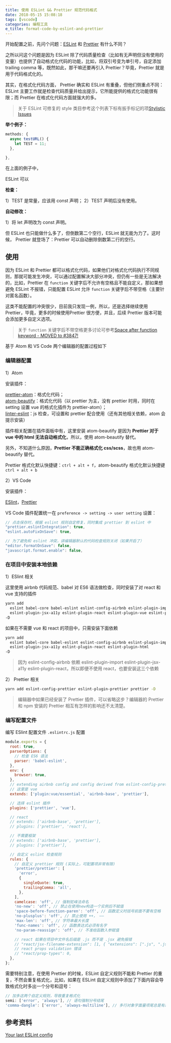 ```yaml
---
title: 使用 ESLint && Prettier 规范代码格式
date: 2018-05-15 15:08:18
tags: [vscode]
categories: 编程工具
e_title: format-code-by-eslint-and-prettier
---
```


开始配置之前，先问个问题：[ESLint](https://eslint.org/) 和 [Prettier](https://prettier.io/) 有什么不同？

之所以问这个问题是因为 ESLint 除了代码质量检查（比如有无声明但没有使用的变量）也提供了自动格式化代码的功能，比如，将双引号变为单引号，自定添加 trailing comma 等，既然如此，那干嘛还要再引入 Prettier？毕竟，Prettier 就是用于代码格式化的。

其实，在格式化代码方面， Prettier 确实和 ESLint 有重叠，但他们侧重点不同：ESLint 主要工作就是检查代码质量并给出提示，它所能提供的格式化功能很有限；而 Prettier 在格式化代码方面就强大的多。

> 关于 ESLint 可修复的 style 类目参考这个列表下标有扳手标记的项[Stylistic Issues](https://eslint.org/docs/rules/#stylistic-issues)

**举个例子：**

```js
methods: {
  async testURL() {
    let TEST = 11;
  },

},
```

在上面的例子中，

ESLint 可以

**检查：**

1）TEST 是常量，应该用 const 声明；
2）TEST 声明后没有使用。

**自动修改：**

1）将 let 声明改为 const 声明。

但 ESLint 也只能做什么多了，但倒数第二个空行，ESLint 就无能为力了。这时候， Prettier 就登场了：Prettier 可以自动删除倒数第二行的空行。

## 使用

因为 ESLint 和 Prettier 都可以格式化代码，如果他们对格式化代码执行不同规则，那就可能发生冲突，可以通过配置解决大部分冲突，但仍有一些是无法解决的，比如，Prettier 在 `function` 关键字后不允许有空格且不能自定义，那如果想避免 ESLint 不报错，只能配置 ESLint 允许 `function` 关键字后不带空格（主要针对匿名函数）。

这类不能配置的冲突很少，目前我只发现一例，所以，还是选择继续使用 Prettier，毕竟，更多的时候使用Prettier 很方便，并且，后续 Prettier 版本可能会添加更多自定义选项。

> 关于 `function` 关键字后不带空格更多讨论可参考[Space after function keyword - MOVED to #3847!](https://github.com/prettier/prettier/issues/1139)

基于 Atom 和 VS Code 两个编辑器的配置过程如下

### 编辑器配置

1）Atom

安装插件：

[prettier-atom](https://atom.io/packages/prettier-atom)：格式化代码；  
[atom-beautify](https://atom.io/packages/atom-beautify)：格式化代码（以 prettier 为主，没有 prettier 时用，同时在 setting 设置 vue 的格式化插件为 prettier-atom）；  
[linter-eslint](https://atom.io/packages/linter-eslint)：js 检查，可设置和 prettier 配合使用（还有其他相关依赖，atom 会提示安装）

插件相关配置在插件面板中有，这里安装 atom-beautify 是因为 **Prettier 对于 vue 中的 html 无法自动格式化**，所以，使用 atom-beautify 替代。

另外，不知道什么原因，**Prettier 不能正确格式化 css/scss**，故也用 atom-beautify 替代。

Prettier 格式化默认快捷键：`ctrl + alt + f`，atom-beautify 格式化默认快捷键 `ctrl + alt + b`

2）VS Code

安装插件：

[ESlint](https://marketplace.visualstudio.com/items?itemName=dbaeumer.vscode-eslint)，[Prettier](https://marketplace.visualstudio.com/items?itemName=esbenp.prettier-vscode)

VS Code 插件配置统一在 `preference -> setting -> user setting` 设置：

```js
// 点击保存时，根据 eslint 规则自定修复，同时集成 prettier 到 eslint 中
"prettier.eslintIntegration": true,
"eslint.autoFixOnSave": true,

// 为了避免和 eslint 冲突，讲编辑器默认的代码检查规则关闭（如果开启了）
"editor.formatOnSave": false,
"javascript.format.enable": false,
```

### 在项目中安装本地依赖

1）ESlint 相关

这里使用 airbnb 代码规范、babel 对 ES6 语法做检查，同时安装了对 react 和 vue 支持的插件

```bash
yarn add
  eslint babel-core babel-eslint eslint-config-airbnb eslint-plugin-import
  eslint-plugin-jsx-a11y eslint-plugin-react eslint-plugin-vue eslint-plugin-html
-D
```

如果在不需要 vue 和 react 的项目中，只需安装下面依赖

```bash
yarn add
  eslint babel-core babel-eslint eslint-config-airbnb eslint-plugin-import
  eslint-plugin-jsx-a11y eslint-plugin-react eslint-plugin-html
-D
```

> 因为 eslint-config-airbnb 依赖 eslint-plugin-import eslint-plugin-jsx-a11y eslint-plugin-react，所以即便不使用 react，也要安装这三个依赖

2） Prettier 相关

```bash
yarn add eslint-config-prettier eslint-plugin-prettier prettier -D
```

> 编辑器中如果已经安装了 Prettier 插件，可以省略这步？编辑器的 Prettier 和 npm 安装的 Prettier 相互有怎样的影响还不太清楚。

### 编写配置文件

编写 ESlint 配置文件 `.eslintrc.js` 配置

```js
module.exports = {
  root: true,
  parserOptions: {
    // 检查 ES6 语法
    parser: 'babel-eslint',
  },
  env: {
    browser: true,
  },
  // extending airbnb config and config derived from eslint-config-prettier
  // 这里是 vue
  extends: ['plugin:vue/essential', 'airbnb-base', 'prettier'],

  // 选择 eslint 插件
  plugins: ['prettier', 'vue'],

  // react
  // extends: ['airbnb-base', 'prettier'],
  // plugins: ['prettier', 'react'],

  // 不需要框架
  // extends: ['airbnb-base', 'prettier'],
  // plugins: ['prettier'],

  // 自定义 eslint 检查规则
  rules: {
    // 自定义 prettier 规则 (实际上，可配置项非常有限)
    'prettier/prettier': [
      'error',
      {
        singleQuote: true,
        trailingComma: 'all',
      },
    ],
    camelcase: 'off', // 强制驼峰法命名
    'no-new': 'off', // 禁止在使用new构造一个实例后不赋值
    'space-before-function-paren': 'off', // 函数定义时括号前面不要有空格
    'no-plusplus': 'off', // 禁止使用 ++， ——
    'max-len': 'off', // 字符串最大长度
    'func-names': 'off', // 函数表达式必须有名字
    'no-param-reassign': 'off', // 不准给函数入参赋值

    // react 如果在项目中文件名后缀是 .js 而不是 .jsx 避免报错
    // "react/jsx-filename-extension": [1, { "extensions": [".js", ".jsx"] }],
    // react props validation 错误
    // "react/prop-types": 0,
  },
};
```

需要特别注意，在使用 Prettier 的时候，ESLint 自定义规则不能和 Prettier 的重复，不然会重复格式化，比如，如果在 ESLint 自定义规则中添加了下面内容会导致格式化时多出一个分号和逗号：

```js
// 加多这两个自定义规则，导致重复格式化
semi: ['error', 'always'], // 语句强制分号结尾
'comma-dangle': ['error', 'always-multiline'], // 多行对象字面量项尾总是有逗号
```

## 参考资料

[Your last ESLint config](https://medium.com/@netczuk/your-last-eslint-config-9e35bace2f99)
